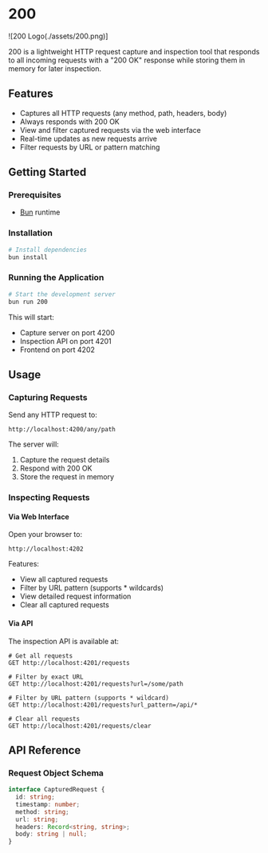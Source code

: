 # 200

![200 Logo(./assets/200.png)]

200 is a lightweight HTTP request capture and inspection tool that responds to all incoming requests with a "200 OK" response while storing them in memory for later inspection.

## Features

- Captures all HTTP requests (any method, path, headers, body)
- Always responds with 200 OK
- View and filter captured requests via the web interface
- Real-time updates as new requests arrive
- Filter requests by URL or pattern matching

## Getting Started

### Prerequisites

- [Bun](https://bun.sh/) runtime

### Installation

```bash
# Install dependencies
bun install
```

### Running the Application

```bash
# Start the development server
bun run 200
```

This will start:

- Capture server on port 4200
- Inspection API on port 4201
- Frontend on port 4202

## Usage

### Capturing Requests

Send any HTTP request to:

```
http://localhost:4200/any/path
```

The server will:

1. Capture the request details
2. Respond with 200 OK
3. Store the request in memory

### Inspecting Requests

#### Via Web Interface

Open your browser to:

```
http://localhost:4202
```

Features:

- View all captured requests
- Filter by URL pattern (supports \* wildcards)
- View detailed request information
- Clear all captured requests

#### Via API

The inspection API is available at:

```
# Get all requests
GET http://localhost:4201/requests

# Filter by exact URL
GET http://localhost:4201/requests?url=/some/path

# Filter by URL pattern (supports * wildcard)
GET http://localhost:4201/requests?url_pattern=/api/*

# Clear all requests
GET http://localhost:4201/requests/clear
```

## API Reference

### Request Object Schema

```typescript
interface CapturedRequest {
  id: string;
  timestamp: number;
  method: string;
  url: string;
  headers: Record<string, string>;
  body: string | null;
}
```
